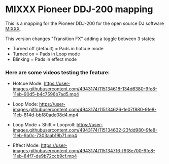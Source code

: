 # MIXXX Pioneer DDJ-200 mapping

This is a mapping for the Pioneer DDJ-200 for the open source DJ software [MIXXX](https://www.mixxx.org/).

This version changes "Transition FX" adding a toggle between 3 states:


- Turned off (default) = Pads in hotcue mode
- Turned on = Pads in Loop mode
- Blinking = Pads in effect mode

### Here are some videos testing the feature:

- Hotcue Mode:
https://user-images.githubusercontent.com/4943174/115134618-134d6380-9fe8-11eb-90d5-b4c7596b7ad5.mp4

- Loop Mode:
https://user-images.githubusercontent.com/4943174/115134626-1e07f880-9fe8-11eb-814d-bbf80ade08d4.mp4

- Loop Mode + Shift = Looproll:
https://user-images.githubusercontent.com/4943174/115134632-23fdd980-9fe8-11eb-9a0c-7303aab19b71.mp4

- Effect Mode:
https://user-images.githubusercontent.com/4943174/115134716-f9f8e700-9fe8-11eb-84f7-de9b72ccb9cf.mp4

